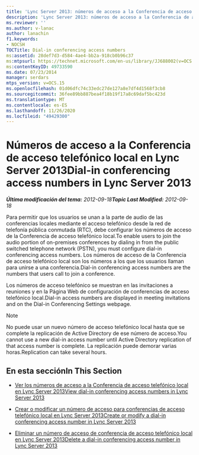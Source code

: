 ```yaml
---
title: 'Lync Server 2013: números de acceso a la Conferencia de acceso telefónico local'
description: 'Lync Server 2013: números de acceso a la Conferencia de acceso telefónico local.'
ms.reviewer: ''
ms.author: v-lanac
author: lanachin
f1.keywords:
- NOCSH
TOCTitle: Dial-in conferencing access numbers
ms:assetid: 28def7d3-d584-4ae4-bb2a-918cb0b96c37
ms:mtpsurl: https://technet.microsoft.com/en-us/library/JJ688002(v=OCS.15)
ms:contentKeyID: 49733590
ms.date: 07/23/2014
manager: serdars
mtps_version: v=OCS.15
ms.openlocfilehash: 01d06dfc74c33edc27de127a8e7df4d1568f3cb8
ms.sourcegitcommit: 36fee89bb887bea4f18b19f17a8c69daf5bc423d
ms.translationtype: MT
ms.contentlocale: es-ES
ms.lasthandoff: 11/26/2020
ms.locfileid: "49429300"
---
```

# <a name="dial-in-conferencing-access-numbers-in-lync-server-2013"></a><span data-ttu-id="36f25-103">Números de acceso a la Conferencia de acceso telefónico local en Lync Server 2013</span><span class="sxs-lookup"><span data-stu-id="36f25-103">Dial-in conferencing access numbers in Lync Server 2013</span></span>

<div data-xmlns="http://www.w3.org/1999/xhtml">

<div class="topic" data-xmlns="http://www.w3.org/1999/xhtml" data-msxsl="urn:schemas-microsoft-com:xslt" data-cs="https://msdn.microsoft.com/">

<div data-asp="https://msdn2.microsoft.com/asp">



</div>

<div id="mainSection">

<div id="mainBody"><span data-ttu-id="36f25-104">

<span> </span></span><span class="sxs-lookup"><span data-stu-id="36f25-104">

<span> </span></span></span>

<span data-ttu-id="36f25-105">_**Última modificación del tema:** 2012-09-18_</span><span class="sxs-lookup"><span data-stu-id="36f25-105">_**Topic Last Modified:** 2012-09-18_</span></span>

<span data-ttu-id="36f25-106">Para permitir que los usuarios se unan a la parte de audio de las conferencias locales mediante el acceso telefónico desde la red de telefonía pública conmutada (RTC), debe configurar los números de acceso de la Conferencia de acceso telefónico local.</span><span class="sxs-lookup"><span data-stu-id="36f25-106">To enable users to join the audio portion of on-premises conferences by dialing in from the public switched telephone network (PSTN), you must configure dial-in conferencing access numbers.</span></span> <span data-ttu-id="36f25-107">Los números de acceso de la Conferencia de acceso telefónico local son los números a los que los usuarios llaman para unirse a una conferencia.</span><span class="sxs-lookup"><span data-stu-id="36f25-107">Dial-in conferencing access numbers are the numbers that users call to join a conference.</span></span>

<span data-ttu-id="36f25-108">Los números de acceso telefónico se muestran en las invitaciones a reuniones y en la Página Web de configuración de conferencias de acceso telefónico local.</span><span class="sxs-lookup"><span data-stu-id="36f25-108">Dial-in access numbers are displayed in meeting invitations and on the Dial-in Conferencing Settings webpage.</span></span>

<div>


> [!NOTE]  
> <span data-ttu-id="36f25-109">No puede usar un nuevo número de acceso telefónico local hasta que se complete la replicación de Active Directory de ese número de acceso.</span><span class="sxs-lookup"><span data-stu-id="36f25-109">You cannot use a new dial-in access number until Active Directory replication of that access number is complete.</span></span> <span data-ttu-id="36f25-110">La replicación puede demorar varias horas.</span><span class="sxs-lookup"><span data-stu-id="36f25-110">Replication can take several hours.</span></span>



</div>

<div>

## <a name="in-this-section"></a><span data-ttu-id="36f25-111">En esta sección</span><span class="sxs-lookup"><span data-stu-id="36f25-111">In This Section</span></span>

  - [<span data-ttu-id="36f25-112">Ver los números de acceso a la Conferencia de acceso telefónico local en Lync Server 2013</span><span class="sxs-lookup"><span data-stu-id="36f25-112">View dial-in conferencing access numbers in Lync Server 2013</span></span>](lync-server-2013-view-dial-in-conferencing-access-numbers.md)

  - [<span data-ttu-id="36f25-113">Crear o modificar un número de acceso para conferencias de acceso telefónico local en Lync Server 2013</span><span class="sxs-lookup"><span data-stu-id="36f25-113">Create or modify a dial-in conferencing access number in Lync Server 2013</span></span>](lync-server-2013-create-or-modify-a-dial-in-conferencing-access-number.md)

  - [<span data-ttu-id="36f25-114">Eliminar un número de acceso de conferencia de acceso telefónico local en Lync Server 2013</span><span class="sxs-lookup"><span data-stu-id="36f25-114">Delete a dial-in conferencing access number in Lync Server 2013</span></span>](lync-server-2013-delete-a-dial-in-conferencing-access-number.md)

<span data-ttu-id="36f25-115"></div>

</div>

<span> </span>

</div>

</div>

</span><span class="sxs-lookup"><span data-stu-id="36f25-115"></div>

</div>

<span> </span>

</div>

</div>

</span></span></div>

